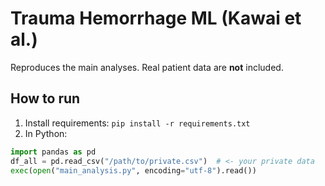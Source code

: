 # Trauma Hemorrhage ML (Kawai et al.)

Reproduces the main analyses. Real patient data are **not** included.

## How to run
1. Install requirements: `pip install -r requirements.txt`
2. In Python:
```python
import pandas as pd
df_all = pd.read_csv("/path/to/private.csv")  # <- your private data
exec(open("main_analysis.py", encoding="utf-8").read())
